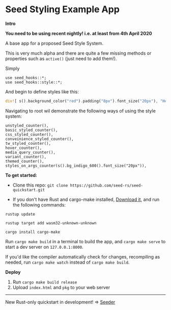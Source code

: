 # Seed Styling Example App

**Intro**

**You need to be using recent nightly! i.e. at least from 4th April 2020**

A base app for a proposed Seed Style System.

This is very much alpha and there are quite a few missing methods or properties such as `active()` (just need to add them!).

Simply 

```
use seed_hooks::*;
use seed_hooks::style::*;
```

And begin to define styles like this: 

```rust
div![ s().background_color("red").padding("8px").font_size("20px"), "Hello"]
```

Navigating to root wil demonstrate the following ways of using the style system:

```
unstyled_counter(),
basic_styled_counter(),
css_styled_counter(),
conveinience_styled_counter(),
tw_styled_counter(),
hover_counter(),
media_query_counter(),
variant_counter(),
themed_counter(),
styles_on_args_counter(s().bg_indigo_600().font_size("20px")),
```


**To get started:**

- Clone this repo: `git clone https://github.com/seed-rs/seed-quickstart.git`

- If you don't have Rust and cargo-make installed, [Download it](https://www.rust-lang.org/tools/install), and run the following commands:

`rustup update`

`rustup target add wasm32-unknown-unknown`

`cargo install cargo-make`

Run `cargo make build` in a terminal to build the app, and `cargo make serve` to start a dev server
on `127.0.0.1:8000`.

If you'd like the compiler automatically check for changes, recompiling as
needed, run `cargo make watch` instead of `cargo make build`.

**Deploy**

1. Run `cargo make build release`
2. Upload `index.html` and `pkg` to your web server

---

New Rust-only quickstart in development! => [Seeder](https://github.com/MartinKavik/seeder)
